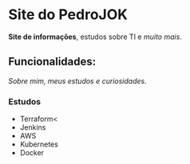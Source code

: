 # Site do PedroJOK

**Site de informações**, estudos sobre TI e *muito mais*.

## Funcionalidades:

_Sobre mim, meus estudos e curiosidades._

### Estudos 

* Terraform<
* Jenkins
* AWS
* Kubernetes
* Docker